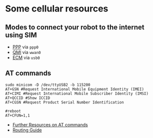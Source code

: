 # Some cellular resources
## Modes to connect your robot to the internet using SIM
- [PPP](https://github.com/sixfab/Sixfab_PPP_Installer) via `ppp0` 
- [QMI](https://docs.sixfab.com/page/qmi-interface-internet-connection-setup-using-sixfab-shield-hat) via `wwan0` 
- [ECM](https://docs.sixfab.com/page/internet-connection-with-quectel-ec25-by-using-ecm-mode) via `usb0` 
## AT commands 
```
sudo minicom -D /dev/ttyUSB2 -b 115200
AT+GSN #Request International Mobile Equipment Identity (IMEI)
AT+CIMI #Request International Mobile Subscriber Identity (IMSI)
AT+QCCID #Show ICCID
AT+CGSN #Request Product Serial Number Identification

#reboot
AT+CFUN=1,1
```
- [Further Resources on AT commands](https://m2msupport.net/m2msupport/atcsq-signal-quality/)
- [Routing Guide](https://netbeez.net/blog/linux-set-route-priorities/)